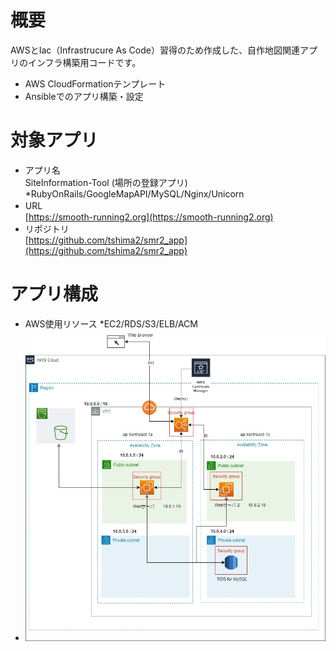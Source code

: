 # 概要
AWSとIac（Infrastrucure As Code）習得のため作成した、自作地図関連アプリのインフラ構築用コードです。
  - AWS CloudFormationテンプレート
  - Ansibleでのアプリ構築・設定
  
# 対象アプリ
  - アプリ名　  
      SiteInformation-Tool (場所の登録アプリ)　 *RubyOnRails/GoogleMapAPI/MySQL/Nginx/Unicorn
  - URL　       
      [https://smooth-running2.org](https://smooth-running2.org)
  - リポジトリ  
      [https://github.com/tshima2/smr2_app](https://github.com/tshima2/smr2_app)

# アプリ構成
  - AWS使用リソース  *EC2/RDS/S3/ELB/ACM
  - ![構成図](./diagram_drawio2.jpg "smr2_cfn")         
